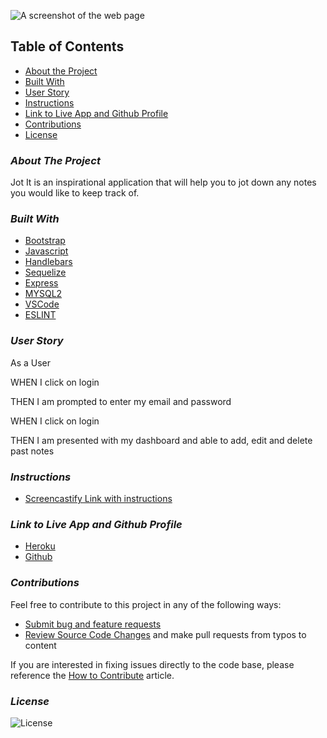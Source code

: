 ![A screenshot of the web page](/public/assets/ss.png)

## **Table of Contents**

- [About the Project](#about-the-project)
- [Built With](#built-with)
- [User Story](#user-story)
- [Instructions](#instructions)
- [Link to Live App and Github Profile](#link-to-live-app-and-github-profile)
- [Contributions](#contributions)
- [License](#license)

### _**About The Project**_

Jot It is an inspirational application that will help you to jot down any notes you would like to keep track of.

### _**Built With**_

- [Bootstrap](https://getbootstrap.com)
- [Javascript](https://jquery.com)
- [Handlebars](https://handlebarsjs.com/)
- [Sequelize](http://sequelize.org/)
- [Express](https://expressjs.com/)
- [MYSQL2](https://www.npmjs.com/package/mysql2)
- [VSCode](https://code.visualstudio.com/)
- [ESLINT](https://www.npmjs.com/package/eslint)

### _**User Story**_

As a User

<p>WHEN I click on login</p>
<p>THEN I am prompted to enter my email and password</p>
<p>WHEN I click on login</p>
<p>THEN I am presented with my dashboard and able to add, edit and delete past notes</p>

### _**Instructions**_

- [Screencastify Link with instructions](https://drive.google.com/file/d/1zXNlmBl39F9Ule7v5CuIPRPVQZBwrOdH/view)

### _**Link to Live App and Github Profile**_

- [Heroku](https://jotitgood.herokuapp.com/)
- [Github](https://github.com/rsolov23/Jot-It)

### _**Contributions**_

Feel free to contribute to this project in any of the following ways:

- [Submit bug and feature requests](https://github.com/rsolov23/Jot-It/issues)
- [Review Source Code Changes](https://github.com/rsolov23/Jot-It/pulls) and make pull requests from typos to content

If you are interested in fixing issues directly to the code base, please reference the [How to Contribute](https://github.com/microsoft/vscode/wiki/How-to-Contribute) article.

### _**License**_

![License](https://img.shields.io/badge/License-MIT-blue)
